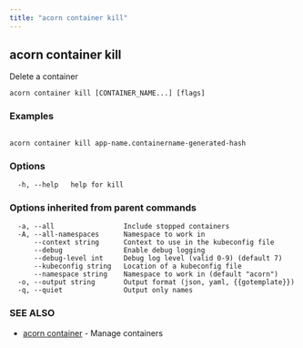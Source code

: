 ```yaml
---
title: "acorn container kill"
---
```

## acorn container kill

Delete a container

```
acorn container kill [CONTAINER_NAME...] [flags]
```

### Examples

```

acorn container kill app-name.containername-generated-hash
```

### Options

```
  -h, --help   help for kill
```

### Options inherited from parent commands

```
  -a, --all                 Include stopped containers
  -A, --all-namespaces      Namespace to work in
      --context string      Context to use in the kubeconfig file
      --debug               Enable debug logging
      --debug-level int     Debug log level (valid 0-9) (default 7)
      --kubeconfig string   Location of a kubeconfig file
      --namespace string    Namespace to work in (default "acorn")
  -o, --output string       Output format (json, yaml, {{gotemplate}})
  -q, --quiet               Output only names
```

### SEE ALSO

* [acorn container](acorn_container.md)	 - Manage containers

